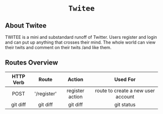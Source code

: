 <h1 align="center">
    
    Twitee
</h1>



## About Twitee

TWITEE is a mini and substandard runoff of Twitter. Users register and login and can put up
anything that crosses their mind. The whole world can view their twits and comment on their
twits /and like them. 

## Routes Overview

| HTTP Verb    | Route          | Action | Used For    |
| :---:         |     :---:      |         :---: | :---: |
| POST   | '/register'     | register action    | route to create a new user account   |
| git diff     | git diff       | git diff      |git status    |
